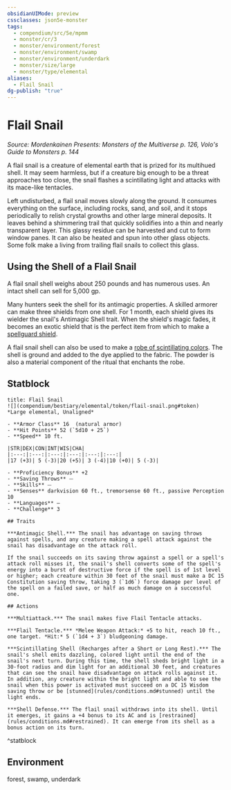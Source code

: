 ```yaml
---
obsidianUIMode: preview
cssclasses: json5e-monster
tags:
  - compendium/src/5e/mpmm
  - monster/cr/3
  - monster/environment/forest
  - monster/environment/swamp
  - monster/environment/underdark
  - monster/size/large
  - monster/type/elemental
aliases:
  - Flail Snail
dg-publish: "true"
---
```

# Flail Snail
*Source: Mordenkainen Presents: Monsters of the Multiverse p. 126, Volo's Guide to Monsters p. 144*  

A flail snail is a creature of elemental earth that is prized for its multihued shell. It may seem harmless, but if a creature big enough to be a threat approaches too close, the snail flashes a scintillating light and attacks with its mace-like tentacles.

Left undisturbed, a flail snail moves slowly along the ground. It consumes everything on the surface, including rocks, sand, and soil, and it stops periodically to relish crystal growths and other large mineral deposits. It leaves behind a shimmering trail that quickly solidifies into a thin and nearly transparent layer. This glassy residue can be harvested and cut to form window panes. It can also be heated and spun into other glass objects. Some folk make a living from trailing flail snails to collect this glass.

## Using the Shell of a Flail Snail

A flail snail shell weighs about 250 pounds and has numerous uses. An intact shell can sell for 5,000 gp.

Many hunters seek the shell for its antimagic properties. A skilled armorer can make three shields from one shell. For 1 month, each shield gives its wielder the snail's Antimagic Shell trait. When the shield's magic fades, it becomes an exotic shield that is the perfect item from which to make a [spellguard shield](compendium/items/spellguard-shield.md).

A flail snail shell can also be used to make a [robe of scintillating colors](compendium/items/robe-of-scintillating-colors.md). The shell is ground and added to the dye applied to the fabric. The powder is also a material component of the ritual that enchants the robe.

## Statblock

```ad-statblock
title: Flail Snail
![](compendium/bestiary/elemental/token/flail-snail.png#token)
*Large elemental, Unaligned*

- **Armor Class** 16  (natural armor)
- **Hit Points** 52 (`5d10 + 25`)
- **Speed** 10 ft.

|STR|DEX|CON|INT|WIS|CHA|
|:---:|:---:|:---:|:---:|:---:|:---:|
|17 (+3)| 5 (-3)|20 (+5)| 3 (-4)|10 (+0)| 5 (-3)|

- **Proficiency Bonus** +2
- **Saving Throws** ⏤
- **Skills** ⏤
- **Senses** darkvision 60 ft., tremorsense 60 ft., passive Perception 10
- **Languages** —
- **Challenge** 3

## Traits

***Antimagic Shell.*** The snail has advantage on saving throws against spells, and any creature making a spell attack against the snail has disadvantage on the attack roll.

If the snail succeeds on its saving throw against a spell or a spell's attack roll misses it, the snail's shell converts some of the spell's energy into a burst of destructive force if the spell is of 1st level or higher; each creature within 30 feet of the snail must make a DC 15 Constitution saving throw, taking 3 (`1d6`) force damage per level of the spell on a failed save, or half as much damage on a successful one.

## Actions

***Multiattack.*** The snail makes five Flail Tentacle attacks.

***Flail Tentacle.*** *Melee Weapon Attack:* +5 to hit, reach 10 ft., one target. *Hit:* 5 (`1d4 + 3`) bludgeoning damage.

***Scintillating Shell (Recharges after a Short or Long Rest).*** The snail's shell emits dazzling, colored light until the end of the snail's next turn. During this time, the shell sheds bright light in a 30-foot radius and dim light for an additional 30 feet, and creatures that can see the snail have disadvantage on attack rolls against it. In addition, any creature within the bright light and able to see the snail when this power is activated must succeed on a DC 15 Wisdom saving throw or be [stunned](rules/conditions.md#stunned) until the light ends.

***Shell Defense.*** The flail snail withdraws into its shell. Until it emerges, it gains a +4 bonus to its AC and is [restrained](rules/conditions.md#restrained). It can emerge from its shell as a bonus action on its turn.
```
^statblock

## Environment

forest, swamp, underdark